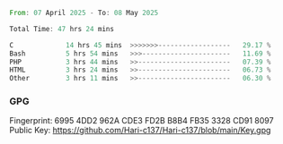 <!--START_SECTION:waka-->

```rust
From: 07 April 2025 - To: 08 May 2025

Total Time: 47 hrs 24 mins

C             14 hrs 45 mins  >>>>>>>------------------   29.17 %
Bash          5 hrs 54 mins   >>>----------------------   11.69 %
PHP           3 hrs 44 mins   >>-----------------------   07.39 %
HTML          3 hrs 24 mins   >>-----------------------   06.73 %
Other         3 hrs 11 mins   >>-----------------------   06.30 %
```

<!--END_SECTION:waka-->

### GPG <br />
Fingerprint:     6995 4DD2 962A CDE3 FD2B B8B4 FB35 3328 CD91 8097 <br />
Public Key:      https://github.com/Hari-c137/Hari-c137/blob/main/Key.gpg
